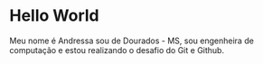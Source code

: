 
# Hello World

Meu nome é Andressa sou de Dourados - MS, sou engenheira de computação e estou realizando o desafio do Git e Github.